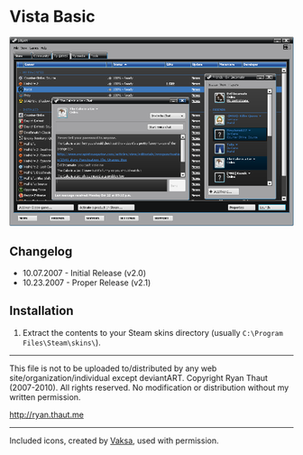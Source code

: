 # Vista Basic

![Preview](./Preview.png?raw=true)

## Changelog

- 10.07.2007 - Initial Release (v2.0)
- 10.23.2007 - Proper Release (v2.1)

## Installation

1. Extract the contents to your Steam skins directory (usually `C:\Program Files\Steam\skins\`).

- - -

This file is not to be uploaded to/distributed by any web site/organization/individual except deviantART.
Copyright Ryan Thaut (2007-2010). All rights reserved. No modification or distribution without my written permission.

<http://ryan.thaut.me>

- - -

Included icons, created by [Vaksa](http://vaksa.deviantart.com), used with permission.